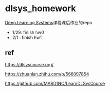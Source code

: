 # dlsys_homework
[Deep Learning Systems](https://dlsyscourse.org/)课程课后作业的repo


* 1/29: finish hw0
* 2/1 : finish hw1


## ref
https://dlsyscourse.org/

https://zhuanlan.zhihu.com/p/566097854

https://github.com/MARD1NO/LearnDLSysCourse
